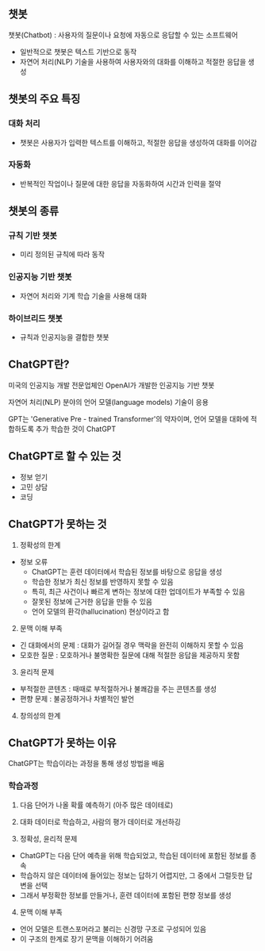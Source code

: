 ## 챗봇
챗봇(Chatbot) : 사용자의 질문이나 요청에 자동으로 응답할 수 있는 소프트웨어
- 일반적으로 챗봇은 텍스트 기반으로 동작
- 자연어 처리(NLP) 기술을 사용하여 사용자와의 대화를 이해하고 적절한 응답을 생성

## 챗봇의 주요 특징
### 대화 처리
- 챗봇은 사용자가 입력한 텍스트를 이해하고, 적절한 응답을 생성하여 대화를 이어감

### 자동화
- 반복적인 작업이나 질문에 대한 응답을 자동화하여 시간과 인력을 절약

## 챗봇의 종류
### 규칙 기반 챗봇
- 미리 정의된 규칙에 따라 동작

### 인공지능 기반 챗봇
- 자연어 처리와 기계 학습 기술을 사용해 대화

### 하이브리드 챗봇
- 규칙과 인공지능을 결합한 챗봇

## ChatGPT란?
미국의 인공지능 개발 전문업체인 OpenAI가 개발한 인공지능 기반 챗봇

자연어 처리(NLP) 분야의 언어 모델(language models) 기술이 응용

GPT는 'Generative Pre - trained Transformer'의 약자이며, 언어 모델을 대화에 적합하도록 추가 학습한 것이 ChatGPT

## ChatGPT로 할 수 있는 것
- 정보 얻기
- 고민 상담
- 코딩

## ChatGPT가 못하는 것
1. 정확성의 한계
- 정보 오류
  - ChatGPT는 훈련 데이터에서 학습된 정보를 바탕으로 응답을 생성
  - 학습한 정보가 최신 정보를 반영하지 못할 수 있음
  - 특히, 최근 사건이나 빠르게 변하는 정보에 대한 업데이트가 부족할 수 있음
  - 잘못된 정보에 근거한 응답을 만들 수 있음
  - 언어 모델의 환각(hallucination) 현상이라고 함

2. 문맥 이해 부족
- 긴 대화에서의 문제 : 대화가 길어질 경우 맥락을 완전히 이해하지 못할 수 있음
- 모호한 질문 : 모호하거나 불명확한 질문에 대해 적절한 응답을 제공하지 못함

3. 윤리적 문제
- 부적절한 콘텐츠 : 때때로 부적절하거나 불쾌감을 주는 콘텐츠를 생성
- 편향 문제 : 불공정하거나 차별적인 발언

4. 창의성의 한계

## ChatGPT가 못하는 이유
ChatGPT는 학습이라는 과정을 통해 생성 방법을 배움

### 학습과정

1. 다음 단어가 나올 확률 예측하기 (아주 많은 데이테로)

2. 대화 데이터로 학습하고, 사람의 평가 데이터로 개선하깅

3. 정확성, 윤리적 문제
- ChatGPT는 다음 단어 예측을 위해 학습되었고, 학습된 데이터에 포함된 정보를 종속
- 학습하지 않은 데이터에 들어있는 정보는 답하기 어렵지만, 그 중에서 그럴듯한 답변을 선택
- 그래서 부정확한 정보를 만들거나, 훈련 데이터에 포함된 편향 정보를 생성

4. 문맥 이해 부족
- 언어 모델은 트랜스포머라고 불리는 신경망 구조로 구성되어 있음
- 이 구조의 한계로 장기 문맥을 이해하기 어려움
